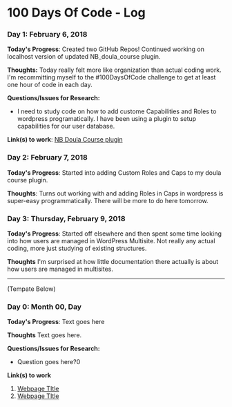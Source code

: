 # 100 Days Of Code - Log

### Day 1: February 6, 2018

**Today's Progress**: Created two GitHub Repos! Continued working on localhost version of updated NB_doula_course plugin. 

**Thoughts:** Today really felt more like organization than actual coding work. I'm recommitting myself to the #100DaysOfCode challenge to get at least one hour of code in each day.

**Questions/Issues for Research:** 
* I need to study code on how to add custome Capabilities and Roles to wordpress programatically. I have been using a plugin to setup capabilities for our user database.

**Link(s) to work**: [NB Doula Course plugin](https://github.com/brent-leavitt/nb-doula-course)


### Day 2: February 7, 2018 

**Today's Progress**: Started into adding Custom Roles and Caps to my doula course plugin. 

**Thoughts**: Turns out working with and adding Roles in Caps in wordpress is super-easy programmatically. There will be more to do here tomorrow. 


### Day 3: Thursday, February 9, 2018

**Today's Progress**: Started off elsewhere and then spent some time looking into how users are managed in WordPress Multisite. Not really any actual coding, more just studying of existing structures. 

**Thoughts** I'm surprised at how little documentation there actually is about how users are managed in multisites. 


----

(Tempate Below)


### Day 0: Month 00, Day

**Today's Progress**: Text goes here

**Thoughts** Text goes here. 

**Questions/Issues for Research:** 
* Question goes here?0

**Link(s) to work**
1. [Webpage TItle](https://www.example.com/)
2. [Webpage TItle](https://www.example.com/)

